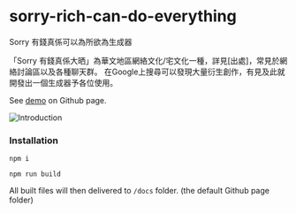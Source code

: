 # sorry-rich-can-do-everything
Sorry 有錢真係可以為所欲為生成器

「Sorry 有錢真係大晒」為華文地區網絡文化/宅文化一種，詳見[出處]，常見於網絡討論區以及各種聊天群。
在Google上搜尋可以發現大量衍生創作，有見及此就開發出一個生成器予各位使用。

See [demo](https://shawtim.github.io/sorry-rich-can-do-everything/) on Github page.

![Introduction](https://shawtim.github.io/sorry-rich-can-do-everything/intro.png)

### Installation
`npm i`

`npm run build`

All built files will then delivered to `/docs` folder. (the default Github page folder)
